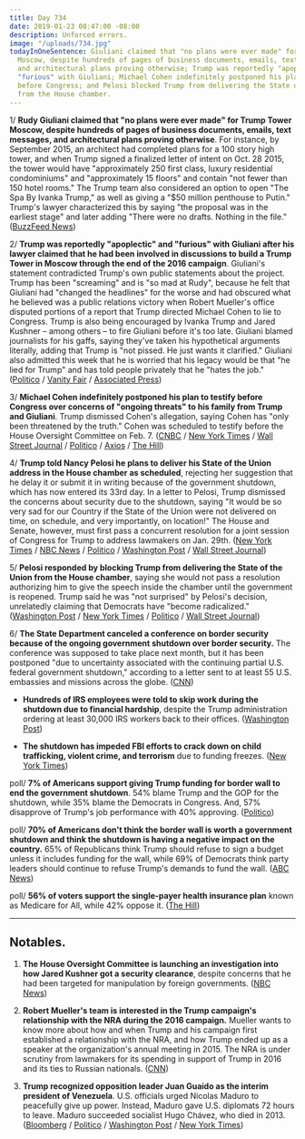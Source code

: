 ```yaml
---
title: Day 734
date: 2019-01-23 08:47:00 -08:00
description: Unforced errors.
image: "/uploads/734.jpg"
todayInOneSentence: Giuliani claimed that "no plans were ever made" for Trump Tower
  Moscow, despite hundreds of pages of business documents, emails, text messages,
  and architectural plans proving otherwise; Trump was reportedly "apoplectic" and
  "furious" with Giuliani; Michael Cohen indefinitely postponed his plan to testify
  before Congress; and Pelosi blocked Trump from delivering the State of the Union
  from the House chamber.
---
```


1/ **Rudy Giuliani claimed that "no plans were ever made" for Trump Tower Moscow, despite hundreds of pages of business documents, emails, text messages, and architectural plans proving otherwise**. For instance, by September 2015, an architect had completed plans for a 100 story high tower, and when Trump signed a finalized letter of intent on Oct. 28 2015, the tower would have "approximately 250 first class, luxury residential condominiums" and "approximately 15 floors" and contain "not fewer than 150 hotel rooms." The Trump team also considered an option to open "The Spa By Ivanka Trump," as well as giving a "$50 million penthouse to Putin." Trump's lawyer characterized this by saying "the proposal was in the earliest stage" and later adding "There were no drafts. Nothing in the file." ([BuzzFeed News](https://www.buzzfeednews.com/article/azeenghorayshi/here-are-the-trump-moscow-plans))

2/ **Trump was reportedly "apoplectic" and "furious" with Giuliani after his lawyer claimed that he had been involved in discussions to build a Trump Tower in Moscow through the end of the 2016 campaign**. Giuliani's statement contradicted Trump's own public statements about the project. Trump has been "screaming" and is "so mad at Rudy", because he felt that Giuliani had "changed the headlines" for the worse and had obscured what he believed was a public relations victory when Robert Mueller's office disputed portions of a report that Trump directed Michael Cohen to lie to Congress. Trump is also being encouraged by Ivanka Trump and Jared Kushner – among others – to fire Giuliani before it's too late. Giuliani blamed journalists for his gaffs, saying they've taken his hypothetical arguments literally, adding that Trump is "not pissed. He just wants it clarified." Giuliani also admitted this week that he is worried that his legacy would be that "he lied for Trump" and has told people privately that he "hates the job." ([Politico](https://www.politico.com/story/2019/01/22/trump-rudy-giuliani-relationship-1120008) / [Vanity Fair](https://www.vanityfair.com/news/2019/01/giulianis-fate-is-uncertain-after-interviews) / [Associated Press](https://apnews.com/1b3a0037c65941509653ca2a20cd366d))

3/ **Michael Cohen indefinitely postponed his plan to testify before Congress over concerns of "ongoing threats" to his family from Trump and Giuliani**. Trump dismissed Cohen's allegation, saying Cohen has "only been threatened by the truth." Cohen was scheduled to testify before the House Oversight Committee on Feb. 7. ([CNBC](https://www.cnbc.com/2019/01/23/michael-cohen-postpones-plan-to-testify-at-congress-.html) / [New York Times](https://www.nytimes.com/2019/01/23/us/politics/michael-cohen-testimony-postponed-congress.html) / [Wall Street Journal](https://www.wsj.com/articles/michael-cohen-postpones-house-testimony-citing-trump-tweets-about-his-family-11548269247) / [Politico](https://www.politico.com/story/2019/01/23/former-trump-lawyer-michael-cohen-delays-house-testimony-1121391) / [Axios](https://www.axios.com/michael-cohen-postpones-house-oversight-testimony-781c61ee-57ee-4129-8fd8-80bb61eb39cb.html) / [The Hill](https://thehill.com/homenews/administration/426654-trump-cohen-postponed-testimony-because-hes-been-threatened-by-the))

4/ **Trump told Nancy Pelosi he plans to deliver his State of the Union address in the House chamber as scheduled**, rejecting her suggestion that he delay it or submit it in writing because of the government shutdown, which has now entered its 33rd day. In a letter to Pelosi, Trump dismissed the concerns about security due to the shutdown, saying "It would be so very sad for our Country if the State of the Union were not delivered on time, on schedule, and very importantly, on location!" The House and Senate, however, must first pass a concurrent resolution for a joint session of Congress for Trump to address lawmakers on Jan. 29th. ([New York Times](https://www.nytimes.com/2019/01/23/us/politics/trump-state-of-union-pelosi-letter.html) / [NBC News](https://www.nbcnews.com/politics/white-house/trump-tells-pelosi-he-ll-be-coming-deliver-state-union-n961781) / [Politico](https://www.politico.com/story/2019/01/23/trump-said-he-still-plans-to-deliver-state-of-the-union-address-on-jan-29-1121068) / [Washington Post](https://www.washingtonpost.com/news/politics/wp/2019/01/23/trump-tells-pelosi-he-will-deliver-state-of-the-union-before-congress-next-week-despite-her-request-for-a-delay-during-shutdown/?) / [Wall Street Journal](https://www.wsj.com/articles/trump-says-he-plans-to-deliver-state-of-the-union-address-next-week-in-house-chamber-11548264666))

5/ **Pelosi responded by blocking Trump from delivering the State of the Union from the House chamber**, saying she would not pass a resolution authorizing him to give the speech inside the chamber until the government is reopened. Trump said he was "not surprised" by Pelosi's decision, unrelatedly claiming that Democrats have "become radicalized." ([Washington Post](https://www.washingtonpost.com/politics/trump-says-hell-deliver-state-of-the-union-at-the-capitol-despite-pelosis-request-to-postpone/2019/01/23/d171dfae-1f33-11e9-8e21-59a09ff1e2a1_story.html) / [New York Times](https://www.nytimes.com/2019/01/23/us/politics/trump-state-of-union-pelosi-letter.html) / [Politico](https://www.politico.com/story/2019/01/23/trump-said-he-still-plans-to-deliver-state-of-the-union-address-on-jan-29-1121068) / [Wall Street Journal](https://www.wsj.com/articles/trump-says-he-plans-to-deliver-state-of-the-union-address-next-week-in-house-chamber-11548264666))

6/ **The State Department canceled a conference on border security because of the ongoing government shutdown over border security.** The conference was supposed to take place next month, but it has been postponed "due to uncertainty associated with the continuing partial U.S. federal government shutdown," according to a letter sent to at least 55 U.S. embassies and missions across the globe. ([CNN](https://www.cnn.com/2019/01/22/politics/state-dept-border-security-conference-postponed/index.html))

* **Hundreds of IRS employees were told to skip work during the shutdown due to financial hardship**, despite the Trump administration ordering at least 30,000 IRS workers back to their offices. ([Washington Post](https://www.washingtonpost.com/business/economy/hundreds-of-irs-employees-are-skipping-work-that-could-delay-tax-refunds/2019/01/22/1885e74e-1e7d-11e9-8e21-59a09ff1e2a1_story.html))

* **The shutdown has impeded FBI efforts to crack down on child trafficking, violent crime, and terrorism** due to funding freezes. ([New York Times](https://www.nytimes.com/2019/01/22/us/politics/fbi-shutdown-law-enforcement.html))

poll/ **7% of Americans support giving Trump funding for border wall to end the government shutdown**. 54% blame Trump and the GOP for the shutdown, while 35% blame the Democrats in Congress. And, 57% disapprove of Trump's job performance with 40% approving. ([Politico](https://www.politico.com/story/2019/01/23/trump-government-shutdown-approval-rating-1119877))

poll/ **70% of Americans don't think the border wall is worth a government shutdown and think the shutdown is having a negative impact on the country.** 65% of Republicans think Trump should refuse to sign a budget unless it includes funding for the wall, while 69% of Democrats think party leaders should continue to refuse Trump's demands to fund the wall. ([ABC News](https://www.cbsnews.com/news/pelosi-has-edge-over-trump-on-budget-negotiations-says-cbs-news-poll/))

poll/ **56% of voters support the single-payer health insurance plan** known as Medicare for All, while 42% oppose it. ([The Hill](https://thehill.com/policy/healthcare/426418-poll-56-percent-of-public-supports-medicare-for-all))

---

## Notables.

1. **The House Oversight Committee is launching an investigation into how Jared Kushner got a security clearance**, despite concerns that he had been targeted for manipulation by foreign governments. ([NBC News](https://www.nbcnews.com/politics/white-house/house-democrats-probe-how-jared-kushner-got-security-clearance-n961721))

2. **Robert Mueller's team is interested in the Trump campaign's relationship with the NRA during the 2016 campaign.** Mueller wants to know more about how and when Trump and his campaign first established a relationship with the NRA, and how Trump ended up as a speaker at the organization's annual meeting in 2015. The NRA is under scrutiny from lawmakers for its spending in support of Trump in 2016 and its ties to Russian nationals. ([CNN](https://www.cnn.com/2019/01/22/politics/mueller-nunberg-trump-campaign-nra/index.html))

3. **Trump recognized opposition leader Juan Guaido as the interim president of Venezuela**. U.S. officials urged Nicolas Maduro to peacefully give up power. Instead, Maduro gave U.S. diplomats 72 hours to leave. Maduro succeeded socialist Hugo Chávez, who died in 2013. ([Bloomberg](https://www.bloomberg.com/news/articles/2019-01-23/trump-said-to-intend-to-recognize-guaido-as-venezuela-president) / [Politico](https://www.politico.com/story/2019/01/23/trump-venezuela-guaido-president-1121385) / [Washington Post](https://www.washingtonpost.com/world/the_americas/opposition-launches-protests-to-oust-maduro-as-us-venezuela-tensions-rise/2019/01/22/0416687a-1e4f-11e9-a759-2b8541bbbe20_story.html) / [New York Times](https://www.nytimes.com/2019/01/23/world/americas/venezuela-protests-guaido-maduro.html))